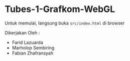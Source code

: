 # Tubes-1-Grafkom-WebGL

Untuk memulai, langsung buka `src/index.html` di browser

Dikerjakan Oleh : 
- Farid Lazuarda
- Marholop Sembiring 
- Fabian Zhafransyah
